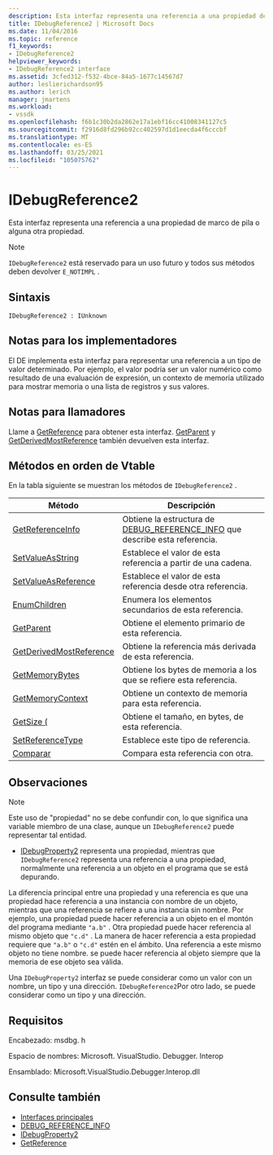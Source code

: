 ```yaml
---
description: Esta interfaz representa una referencia a una propiedad de marco de pila o alguna otra propiedad.
title: IDebugReference2 | Microsoft Docs
ms.date: 11/04/2016
ms.topic: reference
f1_keywords:
- IDebugReference2
helpviewer_keywords:
- IDebugReference2 interface
ms.assetid: 3cfed312-f532-4bce-84a5-1677c14567d7
author: leslierichardson95
ms.author: lerich
manager: jmartens
ms.workload:
- vssdk
ms.openlocfilehash: f6b1c30b2da2862e17a1ebf16cc41008341127c5
ms.sourcegitcommit: f2916d8fd296b92cc402597d1d1eecda4f6cccbf
ms.translationtype: MT
ms.contentlocale: es-ES
ms.lasthandoff: 03/25/2021
ms.locfileid: "105075762"
---
```

# <a name="idebugreference2"></a>IDebugReference2
Esta interfaz representa una referencia a una propiedad de marco de pila o alguna otra propiedad.

> [!NOTE]
> `IDebugReference2` está reservado para un uso futuro y todos sus métodos deben devolver `E_NOTIMPL` .

## <a name="syntax"></a>Sintaxis

```
IDebugReference2 : IUnknown
```

## <a name="notes-for-implementers"></a>Notas para los implementadores
 El DE implementa esta interfaz para representar una referencia a un tipo de valor determinado. Por ejemplo, el valor podría ser un valor numérico como resultado de una evaluación de expresión, un contexto de memoria utilizado para mostrar memoria o una lista de registros y sus valores.

## <a name="notes-for-callers"></a>Notas para llamadores
 Llame a [GetReference](../../../extensibility/debugger/reference/idebugproperty2-getreference.md) para obtener esta interfaz. [GetParent](../../../extensibility/debugger/reference/idebugreference2-getparent.md) y [GetDerivedMostReference](../../../extensibility/debugger/reference/idebugreference2-getderivedmostreference.md) también devuelven esta interfaz.

## <a name="methods-in-vtable-order"></a>Métodos en orden de Vtable
 En la tabla siguiente se muestran los métodos de `IDebugReference2` .

|Método|Descripción|
|------------|-----------------|
|[GetReferenceInfo](../../../extensibility/debugger/reference/idebugreference2-getreferenceinfo.md)|Obtiene la estructura de [DEBUG_REFERENCE_INFO](../../../extensibility/debugger/reference/debug-reference-info.md) que describe esta referencia.|
|[SetValueAsString](../../../extensibility/debugger/reference/idebugreference2-setvalueasstring.md)|Establece el valor de esta referencia a partir de una cadena.|
|[SetValueAsReference](../../../extensibility/debugger/reference/idebugreference2-setvalueasreference.md)|Establece el valor de esta referencia desde otra referencia.|
|[EnumChildren](../../../extensibility/debugger/reference/idebugreference2-enumchildren.md)|Enumera los elementos secundarios de esta referencia.|
|[GetParent](../../../extensibility/debugger/reference/idebugreference2-getparent.md)|Obtiene el elemento primario de esta referencia.|
|[GetDerivedMostReference](../../../extensibility/debugger/reference/idebugreference2-getderivedmostreference.md)|Obtiene la referencia más derivada de esta referencia.|
|[GetMemoryBytes](../../../extensibility/debugger/reference/idebugreference2-getmemorybytes.md)|Obtiene los bytes de memoria a los que se refiere esta referencia.|
|[GetMemoryContext](../../../extensibility/debugger/reference/idebugreference2-getmemorycontext.md)|Obtiene un contexto de memoria para esta referencia.|
|[GetSize (](../../../extensibility/debugger/reference/idebugreference2-getsize.md)|Obtiene el tamaño, en bytes, de esta referencia.|
|[SetReferenceType](../../../extensibility/debugger/reference/idebugreference2-setreferencetype.md)|Establece este tipo de referencia.|
|[Comparar](../../../extensibility/debugger/reference/idebugreference2-compare.md)|Compara esta referencia con otra.|

## <a name="remarks"></a>Observaciones

> [!NOTE]
> Este uso de "propiedad" no se debe confundir con, lo que significa una variable miembro de una clase, aunque un `IDebugReference2` puede representar tal entidad.

- [IDebugProperty2](../../../extensibility/debugger/reference/idebugproperty2.md) representa una propiedad, mientras que `IDebugReference2` representa una referencia a una propiedad, normalmente una referencia a un objeto en el programa que se está depurando.

 La diferencia principal entre una propiedad y una referencia es que una propiedad hace referencia a una instancia con nombre de un objeto, mientras que una referencia se refiere a una instancia sin nombre. Por ejemplo, una propiedad puede hacer referencia a un objeto en el montón del programa mediante `"a.b"` . Otra propiedad puede hacer referencia al mismo objeto que `"c.d"` . La manera de hacer referencia a esta propiedad requiere que `"a.b"` o `"c.d"` estén en el ámbito. Una referencia a este mismo objeto no tiene nombre. se puede hacer referencia al objeto siempre que la memoria de ese objeto sea válida.

 Una `IDebugProperty2` interfaz se puede considerar como un valor con un nombre, un tipo y una dirección. `IDebugReference2`Por otro lado, se puede considerar como un tipo y una dirección.

## <a name="requirements"></a>Requisitos
 Encabezado: msdbg. h

 Espacio de nombres: Microsoft. VisualStudio. Debugger. Interop

 Ensamblado: Microsoft.VisualStudio.Debugger.Interop.dll

## <a name="see-also"></a>Consulte también
- [Interfaces principales](../../../extensibility/debugger/reference/core-interfaces.md)
- [DEBUG_REFERENCE_INFO](../../../extensibility/debugger/reference/debug-reference-info.md)
- [IDebugProperty2](../../../extensibility/debugger/reference/idebugproperty2.md)
- [GetReference](../../../extensibility/debugger/reference/idebugproperty2-getreference.md)
